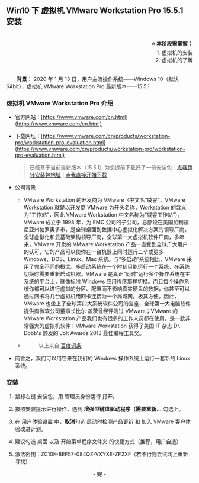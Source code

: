 ## Win10 下 虚拟机 VMware Workstation Pro 15.5.1 安装

<br>
<div align=right>
    <b>⭐ 本阶段需掌握：</b><br>
    1. 虚拟机的安装<br>
    2. 虚拟机的了解
</div>
<br>

&emsp;&emsp;**背景：** 2020 年 1 月 13 日，用户主流操作系统——Windows 10（默认 64bit），虚拟机 VMware Workstation Pro 最新版本——15.5.1

### 虚拟机 VMware Workstation Pro 介绍

+ 官方网站：[https://www.vmware.com/cn.html](https://www.vmware.com/cn.html)

+ 下载网址：[https://www.vmware.com/cn/products/workstation-pro/workstation-pro-evaluation.html](https://www.vmware.com/cn/products/workstation-pro/workstation-pro-evaluation.html)

    > 已经基于当前最新版本（15.5.1）为您提前下载好了一份安装包：[点我跳转安装包地址](/files/VMware-workstation-full-15.5.1-15018445.exe) | [点我直接开始下载](https://github.com/fmw666/Web-Full-Stacker/raw/master/files/VMware-workstation-full-15.5.1-15018445.exe)

+ 公司背景：

    + VMware Workstation 的开发商为 VMware（中文名“威睿”，VMware Workstation 就是以开发商 VMware 为开头名称，Workstation 的含义为“工作站”，因此 VMware Workstation 中文名称为“威睿工作站”），VMware 成立于 1998 年，为 EMC 公司的子公司，总部设在美国加利福尼亚州帕罗奥多市，是全球桌面到数据中心虚拟化解决方案的领导厂商，全球虚拟化和云基础架构领导厂商，全球第一大虚拟机软件厂商，多年来，VMware 开发的 VMware Workstation 产品一直受到全球广大用户的认可，它的产品可以使你在一台机器上同时运行二个或更多 Windows、DOS、Linux、Mac 系统。与“多启动”系统相比，VMware 采用了完全不同的概念。多启动系统在一个时刻只能运行一个系统，在系统切换时需要重新启动机器。VMware 是真正“同时”运行多个操作系统在主系统的平台上，就像标准 Windows 应用程序那样切换。而且每个操作系统你都可以进行虚拟的分区、配置而不影响真实硬盘的数据，你甚至可以通过网卡将几台虚拟机用网卡连接为一个局域网，极其方便。因此，VMware 也坐上了全球第四大系统软件公司的宝座，全球第一大电脑软件提供商微软公司董事长比尔·盖茨曾经评测过 VMware；VMware 的 VMware Workstation 产品我们也有很多的工作人员都在使用，是一款非常强大的虚拟机软件！VMware Workstation 获得了美国 IT 杂志 Dr. Dobb's 颁发的 Jolt Awards 2013 最佳编程工具奖。

    + > 以上来自 [百度词条](https://baike.baidu.com/item/VMware%20Workstation/9884359)

+ 简言之，我们可以用它来在我们的 Windows 操作系统上运行一套新的 Linux 系统。

### 安装

1. 鼠标右键 安装包，用 管理员身份运行 打开。

1. 按照安装提示进行操作，遇到 **增强型键盘驱动程序（需要重新...** 勾选上。

1. 在 用户体验设置 中，**取消**勾选 启动时检测产品更新 和 加入 VMware 客户体验改进计划。

1. 建议勾选 桌面 以及 开始菜单程序文件夹 的快捷方式（推荐，用户自选）

1. 激活密钥：ZC10K-8EF57-084QZ-VXYXE-ZF2XF（若不行则尝试网上重新寻找）

<div align=center>
    - 完 -
</div>
